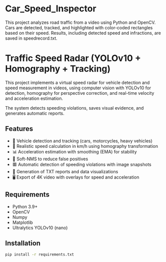 # Car_Speed_Inspector
 This project analyzes road traffic from a video using Python and OpenCV. Cars are detected, tracked, and highlighted with color-coded rectangles based on their speed. Results, including detected speed and infractions, are saved in speedrecord.txt.
# Traffic Speed Radar (YOLOv10 + Homography + Tracking)

This project implements a virtual speed radar for vehicle detection and speed measurement in videos, using computer vision with YOLOv10 for detection, homography for perspective correction, and real-time velocity and acceleration estimation.

The system detects speeding violations, saves visual evidence, and generates automatic reports.

## Features

- 🚗 Vehicle detection and tracking (cars, motorcycles, heavy vehicles)
- 📏 Realistic speed calculation in km/h using homography transformation
- 📊 Acceleration estimation with smoothing (EMA) for stability
- 🎯 Soft-NMS to reduce false positives
- 🟥 Automatic detection of speeding violations with image snapshots
- 📄 Generation of TXT reports and data visualizations
- 🖥️ Export of 4K video with overlays for speed and acceleration

## Requirements

- Python 3.9+
- OpenCV
- Numpy
- Matplotlib
- Ultralytics YOLOv10 (nano)

## Installation

```bash
pip install -r requirements.txt
```




